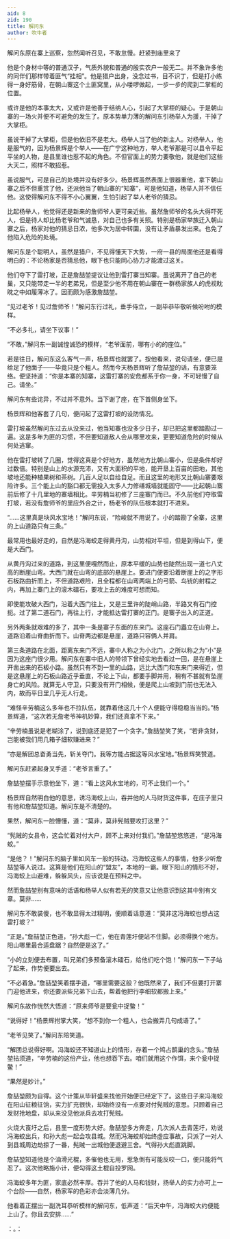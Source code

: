 ```yaml
---
aid: 8
zid: 190
title: 解问东
author: 吹牛者
---
```


解问东原在寨上巡察，忽然闻听召见，不敢怠慢。赶紧到庙里来了

他是个身材中等的普通汉子，气质外貌和普通的殷实农户一般无二。并不象许多他的同伴们那样带着匪气“挂相”。他是猎户出身，没念过书，目不识丁，但是打小练得一身好筋骨，在朝山寨这个土匪窝里，从小喽啰做起，一步一步的爬到二掌柜的位置。

或许是他的本事太大，又或许是他善于结纳人心，引起了大掌柜的疑心。于是朝山寨的一场火并便不可避免的发生了。原本势单力薄的解问东引杨举人为援，干掉了大掌柜。

虽说干掉了大掌柜，但是他依旧不是老大。杨举人当了他的新主人。对杨举人，他是服气的，因为杨景辉是个举人――在广宁这种地方，举人老爷那是可以县令平起平坐的人物，是县里谁也惹不起的角色。不但官面上的势力要敬他，就是他们这些大天二，照样不敢招惹。

虽说服气，可是自己的处境并没有好多少。杨景辉虽然表面上很器重他，拿下朝山寨之后不但重赏了他，还派他当了朝山寨的“知寨”，可是他知道，杨举人并不信任他。这使得解问东不得不小心翼翼，生怕引起了举人老爷的猜忌。

比起杨举人，他觉得还是新来的詹师爷人更可亲近些。虽然詹师爷的名头大得吓死人，但是待人却比杨老爷和气诚恳，对自己也多有关照。特别是杨家举族迁入朝山寨之后，杨家对他的猜忌日浓，他多次为居中转圜，没有让矛盾暴发出来。也免了他陷入危险的处境。

解问东是个聪明人，虽然是猎户，不见得懂天下大势，一府一县的局面他还是看得明白的：不论杨家是否猜忌他，眼下也只能同心协力才能渡过这关。

他们夺下了雷打坡，正是詹喆堃提议让他到雷打寨当知寨。虽说离开了自己的老巢，又只能带走一半的老弟兄，但是至少他不用在朝山寨在一群杨家族人的虎视眈眈之中如履薄冰了。因而颇为感激詹喆堃。

“见过老爷！见过詹师爷！”解问东行过礼，垂手侍立，一副毕恭毕敬听候吩咐的模样。

“不必多礼，请坐下议事！”

“不敢，”解问东一副诚惶诚恐的模样，“老爷面前，哪有小的的座位。”

若是往日，解问东这么客气一声，杨景辉也就罢了。按他看来，说句请坐，便已是给足了他面子――毕竟只是个粗人。然而今天杨景辉听了詹喆堃的话，有意要笼络。便坚持道：“你是本寨的知寨，这雷打寨的安危都系于你一身，不可轻慢了自己。请坐。”

解问东有些诧异，不过并不意外。当下谢了座，在下首侧身坐下。

杨景辉和他客套了几句，便问起了这雷打坡的设防情况。

雷打坡虽然解问东过去从没来过，他当知寨也没多少日子，却已把这里都踏勘过一遍。这是多年为匪的习惯，不但要知道敌人会从哪里攻来，更要知道危险的时候从何处逃窜。

他在雷打坡转了几圈，觉得这真是个好地方，虽然地方比朝山寨小，但是条件却好过数倍。特别是山上的水源充沛，又有大面积的平地，能开垦上百亩的田地，其他坡地还能种植果树和茶树。几百人足以自给自足。而且这里的地形又比朝山寨要艰险许多。三个能上山的豁口都无需投入太多人力修缮城墙就能固守――比起朝山寨前后修了十几里地的寨墙相比。辛劳楠当初修了三座寨门而已。不久前他们夺取雷打坡，若没有詹师爷的里应外合之计，杨老爷的队伍根本就打不进来。

“……这里真是块风水宝地！”解问东说，“险峻就不用说了。小的踏勘了全寨，这里的上山道路只有三条。”

最常用也最好走的，自然是冯海蛟走得黄丹沟，山势相对平坦，但是到得山下，便是大西门。

从黄丹沟过来的道路，到这里便嘎然而止，原本平缓的山势也陡然出现一道七八丈高的断崖山弯。大西门就在山弯的底部的悬崖上。要进门便要沿着断崖上的之字形石板路曲折而上，不但道路艰险，且全程都在山弯两端上的弓箭、鸟铳的射程之内，再加上寨门上的滚木礌石，要攻上去的难度可想而知。

即使能攻破大西门，沿着大西门往上，又是三里许的陡峭山路，半路又有石门控扼。过了第二道石门，再往上行，才能抵达雷打寨的正门。是寨子出入的正道。

另外两条就艰难的多了，其中一条是寨子东面的东来门。这座石门矗立在山脊上。道路沿着山脊曲折而下。山脊两边都是悬崖，道路只容俩人并肩。

第三条道路在北面，距离东来门不远，寨中人称之为小北门，之所以称之为“小”是因为这座门很少用。解问东在寨中旧人的带领下曾经实地去看过一回，是在悬崖上开凿出来的石板小路。虽然只有不到一里的山路，远比大西门和东来门来得近，但是这悬崖上的石板山路近乎垂直，不论上下山，都要手脚并用，稍有不甚就有坠崖身亡的风险。就算无人守卫，只要没有开门相候，便是爬上山坡到门前也无法入内，故而平日里几乎无人行走。

“难怪辛劳楠这么多年也不拉队伍，就靠着他这几十个人便能守得稳稳当当的。”杨景辉道，“这次若无詹老爷神机妙算，我们还真拿不下来。”

“辛劳楠虽说是老糊涂了，说到底还是犯了一个贪字。”詹喆堃笑了笑，“若非贪财，岂能被我们用几箱子细软赚进来？”

“亦是解团总奋勇当先，斩关夺门。我等方能占据这等风水宝地。”杨景辉笑赞道。

解问东赶紧起身叉手道：“老爷言重了。”

詹喆堃摆手示意他坐下，道：“看上这风水宝地的，可不止我们一个。”

杨景辉自然明白他的意思，诱冯海蛟上山，吞并他的人马财货这件事，在庄子里只有他和詹喆堃知道。解问东是不清楚的。

果然，解问东一脸懵懂，道：“莫非，莫非髡贼要攻打这里？”

“髡贼的女县令，这会忙着对付大户，顾不上来对付我们。”詹喆堃悠悠道，“是冯海蛟。”

“是他？！”解问东的脑子里如风车一般的转动。冯海蛟这些人的事情，他多少听詹喆堃等人说过。这算是他们在阳山的“盟友”，本地的一霸。眼下阳山的情形不好，冯海蛟上山避难，躲躲风头，应该说是在预料之中。

然而詹喆堃别有意味的话语和杨举人似有若无的笑意又让他意识到这其中别有文章。莫非……

解问东不敢装傻，也不敢显得太过精明，便顺着话意道：“莫非这冯海蛟也想占这雷打坡？”

“正是。”詹喆堃正色道，“孙大彪一亡，他在青莲圩便站不住脚。必须得换个地方。阳山哪里最合适盘踞？自然便是这了。”

“小的立刻便去布置，叫兄弟们多预备滚木礌石，给他们吃个饱！”解问东一下子站了起来，作势便要出去。

“不必着急。”詹喆堃笑着摆手道，“哪里需要这般？他既然来了，我们不但要打开寨门迎他进来，你还要派些兄弟下山去，帮着他把行李细软都搬上来。”

解问东故作恍然大悟道：“原来师爷是要瓮中捉鳖！”

“说得好！”杨景辉拊掌大笑，“想不到你一个粗人，也会搬弄几句成语了。”

“老爷见笑了。”解问东陪笑道。

“解团总说得好啊。冯海蛟还不知道山上的情形，存着一个鸠占鹊巢的念头。”詹喆堃拈须道，“辛劳楠的这份产业，他也想吞下去。咱们就用这个作饵，来个瓮中捉鳖！”

“果然是妙计。”

詹喆堃颇为自得。这个计策从毕轩盛来找他开始便已经定下了。这些日子来冯海蛟在阳山征粮征饷，实力扩充很快，却始终没有一点要对付髡贼的意思。只顾着自己发财抢地盘，却从来没见他派兵去攻打髡贼。

火烧大崀圩之后，县里一度形势大好。詹喆堃多方奔走，几次派人去青莲圩，劝说冯海蛟出兵，和孙大彪一起会攻县城。然而冯海蛟却始终虚应事故，只派了一对人到县城周边劫掠了一番，髡贼一出城他便退避三舍。气得孙大彪直跳脚。

詹喆堃知道他是个油滑光棍，多催他也无用，惹急倒有可能反咬一口，便只能将气忍了。这次他略施小计，便勾得这土棍自投罗网。

冯海蛟多年为匪，家底必然丰厚。吞并了他的人马和钱财，扬举人的实力亦可上一个台阶――自然，杨家军的色彩亦会淡薄几分。

他看着正摆出一副洗耳恭听模样的解问东，低声道：“后天中午，冯海蛟大约便能上山了。你且去安排……”

：。：
